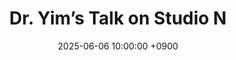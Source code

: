 ---
layout: media_detail
title: "Dr. Yim’s Talk on Studio N"
date: 2025-06-06 10:00:00 +0900
image: "250606youtube.jpg"
detail: "Dr. Yim appeared as a guest on the YouTube channel Studio N, where she introduced children's language development and interactive book reading strategies."
long_detail: "<iframe width='560' height='315' src='https://www.youtube.com/embed/BRjMr6bcneE?si=CzUN3ADHuqYqy2FP' frameborder='0' allow='accelerometer; autoplay; encrypted-media; gyroscope; picture-in-picture' allowfullscreen></iframe><br><iframe width='560' height='315' src='https://www.youtube.com/embed/BmgG76Yc1YQ?si=eH1AKsiS5OXMBXPo' frameborder='0' allow='accelerometer; autoplay; encrypted-media; gyroscope; picture-in-picture' allowfullscreen></iframe><br>Dr. Yim appeared as a guest on the YouTube channel Studio N, where she introduced children's language development and interactive book reading strategies.<br>[online] Available https://youtu.be/BRjMr6bcneE?si=G1SKXu-eSoTWisT8<br>https://youtu.be/BmgG76Yc1YQ?si=Rk85kHqkskM1BDuY"
---